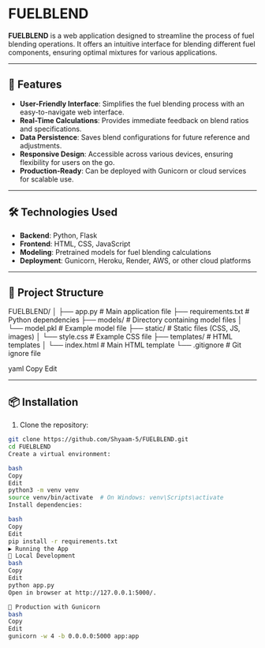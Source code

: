 # FUELBLEND

**FUELBLEND** is a web application designed to streamline the process of fuel blending operations. It offers an intuitive interface for blending different fuel components, ensuring optimal mixtures for various applications.

---

## 🚀 Features

- **User-Friendly Interface**: Simplifies the fuel blending process with an easy-to-navigate web interface.
- **Real-Time Calculations**: Provides immediate feedback on blend ratios and specifications.
- **Data Persistence**: Saves blend configurations for future reference and adjustments.
- **Responsive Design**: Accessible across various devices, ensuring flexibility for users on the go.
- **Production-Ready**: Can be deployed with Gunicorn or cloud services for scalable use.

---

## 🛠️ Technologies Used

- **Backend**: Python, Flask
- **Frontend**: HTML, CSS, JavaScript
- **Modeling**: Pretrained models for fuel blending calculations
- **Deployment**: Gunicorn, Heroku, Render, AWS, or other cloud platforms

---

## 📁 Project Structure

FUELBLEND/
│
├── app.py # Main application file
├── requirements.txt # Python dependencies
├── models/ # Directory containing model files
│ └── model.pkl # Example model file
├── static/ # Static files (CSS, JS, images)
│ └── style.css # Example CSS file
├── templates/ # HTML templates
│ └── index.html # Main HTML template
└── .gitignore # Git ignore file

yaml
Copy
Edit

---

## 📦 Installation

1. Clone the repository:

```bash
git clone https://github.com/Shyaam-5/FUELBLEND.git
cd FUELBLEND
Create a virtual environment:

bash
Copy
Edit
python3 -m venv venv
source venv/bin/activate  # On Windows: venv\Scripts\activate
Install dependencies:

bash
Copy
Edit
pip install -r requirements.txt
▶️ Running the App
🔹 Local Development
bash
Copy
Edit
python app.py
Open in browser at http://127.0.0.1:5000/.

🔹 Production with Gunicorn
bash
Copy
Edit
gunicorn -w 4 -b 0.0.0.0:5000 app:app
